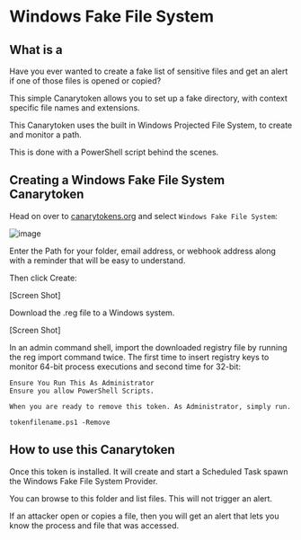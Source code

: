 # Windows Fake File System

## What is a 

Have you ever wanted to create a fake list of sensitive files and get an alert if one of those files is opened or copied?

This simple Canarytoken allows you to set up a fake directory, with context specific file names and extensions.

This Canarytoken uses the built in Windows Projected File System, to create and monitor a path.

This is done with a PowerShell script behind the scenes.


## Creating a Windows Fake File System Canarytoken

Head on over to [canarytokens.org](https://canarytokens.org/generate) and select `Windows Fake File System`:

![image](https://github.com/user-attachments/assets/e5e85422-aff6-4b19-aec8-55034c5f5a9d)



Enter the Path for your folder, email address, or webhook address along with a reminder that will be easy to understand.

Then click Create:

[Screen Shot]

Download the .reg file to a Windows system.

[Screen Shot]

In an admin command shell, import the downloaded registry file by running the reg import command twice. The first time to insert registry keys to monitor 64-bit process executions and second time for 32-bit:

```
Ensure You Run This As Administrator  
Ensure you allow PowerShell Scripts. 

When you are ready to remove this token. As Administrator, simply run.

tokenfilename.ps1 -Remove

```

## How to use this Canarytoken

Once this token is installed. It will create and start a Scheduled Task spawn the Windows Fake File System Provider.

You can browse to this folder and list files.  This will not trigger an alert. 

If an attacker open or copies a file, then you will get an alert that lets you know the process and file that was accessed. 

